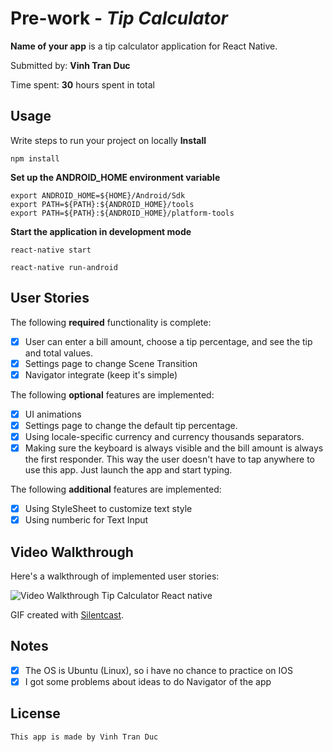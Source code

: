 # Pre-work - *Tip Calculator*

**Name of your app** is a tip calculator application for React Native.

Submitted by: **Vinh Tran Duc**

Time spent: **30** hours spent in total


## Usage 

Write steps to run your project on locally
**Install**
```
npm install
```

**Set up the ANDROID_HOME environment variable**
```
export ANDROID_HOME=${HOME}/Android/Sdk
export PATH=${PATH}:${ANDROID_HOME}/tools
export PATH=${PATH}:${ANDROID_HOME}/platform-tools
```

**Start the application in development mode**
```
react-native start
```
```
react-native run-android
```

## User Stories

The following **required** functionality is complete:

* [x] User can enter a bill amount, choose a tip percentage, and see the tip and total values.
* [x] Settings page to change Scene Transition 
* [x] Navigator integrate (keep it's simple) 

The following **optional** features are implemented:
* [x] UI animations
* [x] Settings page to change the default tip percentage.
* [x] Using locale-specific currency and currency thousands separators.
* [x] Making sure the keyboard is always visible and the bill amount is always the first responder. This way the user doesn't have to tap anywhere to use this app. Just launch the app and start typing.

The following **additional** features are implemented:

- [x] Using StyleSheet to customize text style
- [x] Using numberic for Text Input

## Video Walkthrough 

Here's a walkthrough of implemented user stories:

<img src='http://i.imgur.com/KhOmoyM.gif' title='Video Walkthrough Tip Calculator React native' width='' alt='Video Walkthrough Tip Calculator React native' />


GIF created with [Silentcast](https://github.com/colinkeenan/silentcast).

## Notes

- [x] The OS is Ubuntu (Linux), so i have no chance to practice on IOS
- [x] I got some problems about ideas to do Navigator of the app

## License
```
This app is made by Vinh Tran Duc
```
